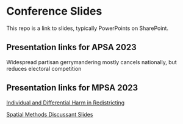 # Conference Slides

This repo is a link to slides, typically PowerPoints on SharePoint.

## Presentation links for APSA 2023

Widespread partisan gerrymandering mostly cancels nationally, but reduces electoral competition

## Presentation links for MPSA 2023

[Individual and Differential Harm in Redistricting](https://hu-my.sharepoint.com/:p:/g/personal/christopherkenny_fas_harvard_edu/EfV1Tp--yxRDhKCoaVnhF6QBugDgW6gKU93PYNvKqEPX6A?rtime=WrUEp7U920g)

[Spatial Methods Discussant Slides](https://hu-my.sharepoint.com/:p:/g/personal/christopherkenny_fas_harvard_edu/EWNh8-dz7O5GvSbuSL9u19cBOVRNcnTycUKclsJzDCOBIg?e=NumTa3)
